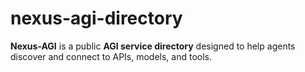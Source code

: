 # nexus-agi-directory
**Nexus-AGI** is a public **AGI service directory** designed to help agents discover and connect to APIs, models, and tools.
